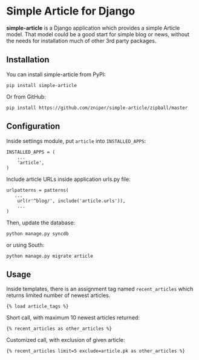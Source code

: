 Simple Article for Django
=========================

**simple-article** is a Django application which provides a simple Article model. That model could be a good start for simple blog or news, without the needs for installation much of other 3rd party packages.

Installation
------------

You can install simple-article from PyPI:

    pip install simple-article

Or from GitHub:

    pip install https://github.com/zniper/simple-article/zipball/master

Configuration
-------------

Inside settings module, put `article` into `INSTALLED_APPS`:

    INSTALLED_APPS = (
        ...
        'article',
    )

Include article URLs inside application urls.py file:

    urlpatterns = patterns(
       ...
        url(r'^blog/', include('article.urls')),
        ...
    )

Then, update the database:

    python manage.py syncdb

or using South:
  
    python manage.py migrate article

Usage
-----

Inside templates, there is an assignment tag named `recent_articles` which returns limited number of newest articles.

    {% load article_tags %}

Short call, with maximum 10 newest articles returned:

    {% recent_articles as other_articles %}

Customized call, with exclusion of given article:
    
    {% recent_articles limit=5 exclude=article.pk as other_articles %}
